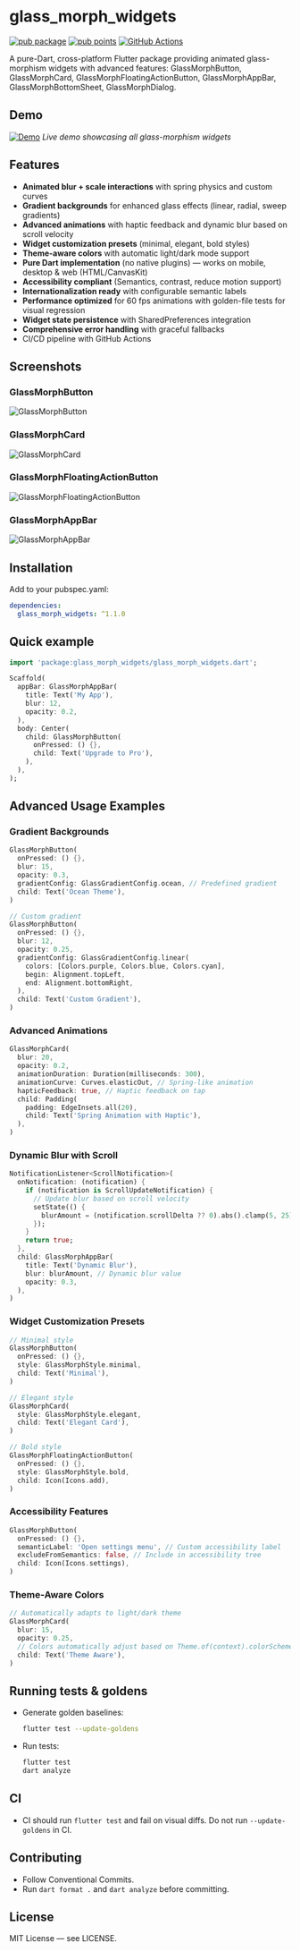 # glass_morph_widgets

[![pub package](https://img.shields.io/pub/v/glass_morph_widgets.svg)](https://pub.dev/packages/glass_morph_widgets)
[![pub points](https://img.shields.io/pub/points/glass_morph_widgets)](https://pub.dev/packages/glass_morph_widgets/score)
[![GitHub Actions](https://img.shields.io/github/actions/workflow/status/Liv-Coder/glass_morph_widgets/ci.yml)](https://github.com/Liv-Coder/glass_morph_widgets/actions)

A pure-Dart, cross-platform Flutter package providing animated glass-morphism widgets with advanced features: GlassMorphButton, GlassMorphCard, GlassMorphFloatingActionButton, GlassMorphAppBar, GlassMorphBottomSheet, GlassMorphDialog.

## Demo

[![Demo](https://img.shields.io/badge/Demo-GitHub%20Pages-blue)](https://liv-coder.github.io/glass_morph_widgets/)
_Live demo showcasing all glass-morphism widgets_

## Features

- **Animated blur + scale interactions** with spring physics and custom curves
- **Gradient backgrounds** for enhanced glass effects (linear, radial, sweep gradients)
- **Advanced animations** with haptic feedback and dynamic blur based on scroll velocity
- **Widget customization presets** (minimal, elegant, bold styles)
- **Theme-aware colors** with automatic light/dark mode support
- **Pure Dart implementation** (no native plugins) — works on mobile, desktop & web (HTML/CanvasKit)
- **Accessibility compliant** (Semantics, contrast, reduce motion support)
- **Internationalization ready** with configurable semantic labels
- **Performance optimized** for 60 fps animations with golden-file tests for visual regression
- **Widget state persistence** with SharedPreferences integration
- **Comprehensive error handling** with graceful fallbacks
- CI/CD pipeline with GitHub Actions

## Screenshots

### GlassMorphButton

![GlassMorphButton](https://raw.githubusercontent.com/Liv-Coder/glass_morph_widgets/main/screenshots/glass_morph_button.png)

### GlassMorphCard

![GlassMorphCard](https://raw.githubusercontent.com/Liv-Coder/glass_morph_widgets/main/screenshots/glass_morph_card.png)

### GlassMorphFloatingActionButton

![GlassMorphFloatingActionButton](https://raw.githubusercontent.com/Liv-Coder/glass_morph_widgets/main/screenshots/glass_morph_fab.png)

### GlassMorphAppBar

![GlassMorphAppBar](https://raw.githubusercontent.com/Liv-Coder/glass_morph_widgets/main/screenshots/glass_morph_app_bar.png)

## Installation

Add to your pubspec.yaml:

```yaml
dependencies:
  glass_morph_widgets: ^1.1.0
```

## Quick example

```dart
import 'package:glass_morph_widgets/glass_morph_widgets.dart';

Scaffold(
  appBar: GlassMorphAppBar(
    title: Text('My App'),
    blur: 12,
    opacity: 0.2,
  ),
  body: Center(
    child: GlassMorphButton(
      onPressed: () {},
      child: Text('Upgrade to Pro'),
    ),
  ),
);
```

## Advanced Usage Examples

### Gradient Backgrounds

```dart
GlassMorphButton(
  onPressed: () {},
  blur: 15,
  opacity: 0.3,
  gradientConfig: GlassGradientConfig.ocean, // Predefined gradient
  child: Text('Ocean Theme'),
)

// Custom gradient
GlassMorphButton(
  onPressed: () {},
  blur: 12,
  opacity: 0.25,
  gradientConfig: GlassGradientConfig.linear(
    colors: [Colors.purple, Colors.blue, Colors.cyan],
    begin: Alignment.topLeft,
    end: Alignment.bottomRight,
  ),
  child: Text('Custom Gradient'),
)
```

### Advanced Animations

```dart
GlassMorphCard(
  blur: 20,
  opacity: 0.2,
  animationDuration: Duration(milliseconds: 300),
  animationCurve: Curves.elasticOut, // Spring-like animation
  hapticFeedback: true, // Haptic feedback on tap
  child: Padding(
    padding: EdgeInsets.all(20),
    child: Text('Spring Animation with Haptic'),
  ),
)
```

### Dynamic Blur with Scroll

```dart
NotificationListener<ScrollNotification>(
  onNotification: (notification) {
    if (notification is ScrollUpdateNotification) {
      // Update blur based on scroll velocity
      setState(() {
        blurAmount = (notification.scrollDelta ?? 0).abs().clamp(5, 25);
      });
    }
    return true;
  },
  child: GlassMorphAppBar(
    title: Text('Dynamic Blur'),
    blur: blurAmount, // Dynamic blur value
    opacity: 0.3,
  ),
)
```

### Widget Customization Presets

```dart
// Minimal style
GlassMorphButton(
  onPressed: () {},
  style: GlassMorphStyle.minimal,
  child: Text('Minimal'),
)

// Elegant style
GlassMorphCard(
  style: GlassMorphStyle.elegant,
  child: Text('Elegant Card'),
)

// Bold style
GlassMorphFloatingActionButton(
  onPressed: () {},
  style: GlassMorphStyle.bold,
  child: Icon(Icons.add),
)
```

### Accessibility Features

```dart
GlassMorphButton(
  onPressed: () {},
  semanticLabel: 'Open settings menu', // Custom accessibility label
  excludeFromSemantics: false, // Include in accessibility tree
  child: Icon(Icons.settings),
)
```

### Theme-Aware Colors

```dart
// Automatically adapts to light/dark theme
GlassMorphCard(
  blur: 15,
  opacity: 0.25,
  // Colors automatically adjust based on Theme.of(context).colorScheme
  child: Text('Theme Aware'),
)
```

## Running tests & goldens

- Generate golden baselines:

  ```bash
  flutter test --update-goldens
  ```

- Run tests:

  ```bash
  flutter test
  dart analyze
  ```

## CI

- CI should run `flutter test` and fail on visual diffs. Do not run `--update-goldens` in CI.

## Contributing

- Follow Conventional Commits.
- Run `dart format .` and `dart analyze` before committing.

## License

MIT License — see LICENSE.
